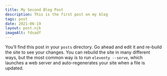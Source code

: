 ```yaml
---
title: My Second Blog Post
description: This is the first post on my blog
tags: post
date: 2021-06-19
layout: post.njk
imageAlt: fdsadf
---
```


You’ll find this post in your `posts` directory. Go ahead and edit it and re-build the site to see your changes. You can rebuild the site in many different ways, but the most common way is to run `eleventy --serve`, which launches a web server and auto-regenerates your site when a file is updated.
